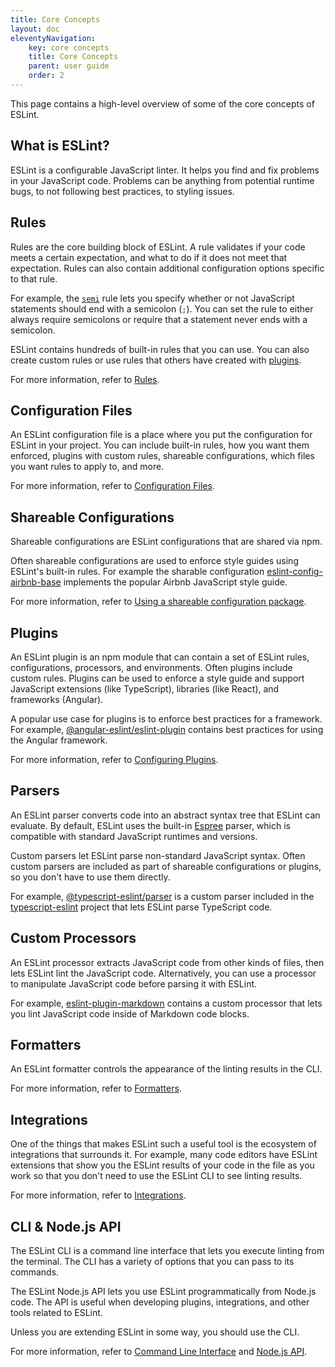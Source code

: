 ```yaml
---
title: Core Concepts
layout: doc
eleventyNavigation:
    key: core concepts
    title: Core Concepts
    parent: user guide
    order: 2
---
```


This page contains a high-level overview of some of the core concepts of ESLint.

## What is ESLint?

ESLint is a configurable JavaScript linter. It helps you find and fix problems in your JavaScript code. Problems can be anything from potential runtime bugs, to not following best practices, to styling issues.

## Rules

Rules are the core building block of ESLint. A rule validates if your code meets a certain expectation, and what to do if it does not meet that expectation. Rules can also contain additional configuration options specific to that rule.

For example, the [`semi`](../rules/semi) rule lets you specify whether or not JavaScript statements should end with a semicolon (`;`). You can set the rule to either always require semicolons or require that a statement never ends with a semicolon.

ESLint contains hundreds of built-in rules that you can use. You can also create custom rules or use rules that others have created with [plugins](#plugins).

For more information, refer to [Rules](../rules/).

## Configuration Files

An ESLint configuration file is a place where you put the configuration for ESLint in your project. You can include built-in rules, how you want them enforced, plugins with custom rules, shareable configurations, which files you want rules to apply to, and more.

For more information, refer to [Configuration Files](./configuring/configuration-files).

## Shareable Configurations

Shareable configurations are ESLint configurations that are shared via npm.

Often shareable configurations are used to enforce style guides using ESLint's built-in rules. For example the sharable configuration [eslint-config-airbnb-base](https://www.npmjs.com/package/eslint-config-airbnb-base) implements the popular Airbnb JavaScript style guide.

For more information, refer to [Using a shareable configuration package](./configuring/configuration-files#using-a-shareable-configuration-package).

## Plugins

An ESLint plugin is an npm module that can contain a set of ESLint rules, configurations, processors, and environments. Often plugins include custom rules. Plugins can be used to enforce a style guide and support JavaScript extensions (like TypeScript), libraries (like React), and frameworks (Angular).

A popular use case for plugins is to enforce best practices for a framework. For example, [@angular-eslint/eslint-plugin](https://www.npmjs.com/package/@angular-eslint/eslint-plugin) contains best practices for using the Angular framework.

For more information, refer to [Configuring Plugins](./configuring/plugins.md).

## Parsers

An ESLint parser converts code into an abstract syntax tree that ESLint can evaluate. By default, ESLint uses the built-in [Espree](https://github.com/eslint/espree) parser, which is compatible with standard JavaScript runtimes and versions.

Custom parsers let ESLint parse non-standard JavaScript syntax. Often custom parsers are included as part of shareable configurations or plugins, so you don't have to use them directly.

For example, [@typescript-eslint/parser](npmjs.com/package/@typescript-eslint/parser) is a custom parser included in the [typescript-eslint](https://github.com/typescript-eslint/typescript-eslint) project that lets ESLint parse TypeScript code.

## Custom Processors

An ESLint processor extracts JavaScript code from other kinds of files, then lets ESLint lint the JavaScript code. Alternatively, you can use a processor to manipulate JavaScript code before parsing it with ESLint.

For example, [eslint-plugin-markdown](https://github.com/eslint/eslint-plugin-markdown) contains a custom processor that lets you lint JavaScript code inside of Markdown code blocks.

## Formatters

An ESLint formatter controls the appearance of the linting results in the CLI.

For more information, refer to [Formatters](./formatters/).

## Integrations

One of the things that makes ESLint such a useful tool is the ecosystem of integrations that surrounds it. For example, many code editors have ESLint extensions that show you the ESLint results of your code in the file as you work so that you don't need to use the ESLint CLI to see linting results.

For more information, refer to [Integrations](./integrations).

## CLI & Node.js API

The ESLint CLI is a command line interface that lets you execute linting from the terminal. The CLI has a variety of options that you can pass to its commands.

The ESLint Node.js API lets you use ESLint programmatically from Node.js code. The API is useful when developing plugins, integrations, and other tools related to ESLint.

Unless you are extending ESLint in some way, you should use the CLI.

For more information, refer to [Command Line Interface](./command-line-interface) and [Node.js API](../developer-guide/nodejs-api).
